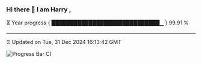 ### Hi there 👋 I am Harry , 

⏳ Year progress { █████████████████████████████▁ } 99.91 %

---

⏰ Updated on Tue, 31 Dec 2024 16:13:42 GMT

![Progress Bar CI](https://github.com/duykhang68/duykhang68/workflows/Progress%20Bar%20CI/badge.svg)
